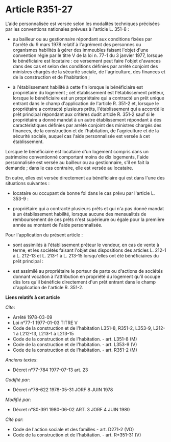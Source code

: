 # Article R351-27

L'aide personnalisée est versée selon les modalités techniques précisées par les conventions nationales prévues à l'article
L. 351-8 :

- au bailleur ou au gestionnaire répondant aux conditions fixées par l'arrêté du 9 mars 1978 relatif à l'agrément des
personnes ou organismes habilités à gérer des immeubles faisant l'objet d'une convention régie par le titre V de la loi n.
77-1 du 3 janvier 1977, lorsque le bénéficiaire est locataire : ce versement peut faire l'objet d'avances dans des cas et
selon des conditions définies par arrêté conjoint des ministres chargés de la sécurité sociale, de l'agriculture, des
finances et de la construction et de l'habitation ;

- à l'établissement habilité à cette fin lorsque le bénéficiaire est propriétaire du logement ; cet établissement est
l'établissement prêteur, lorsque le bénéficiaire est un propriétaire qui a contracté un prêt unique entrant dans le champ
d'application de l'article R. 351-2 et, lorsque le propriétaire a contracté plusieurs prêts, l'établissement qui a accordé le
prêt principal répondant aux critères dudit article R. 351-2 sauf si le propriétaire a donné mandat à un autre établissement
répondant à des caractéristiques définies par arrêté conjoint des ministres chargés des finances, de la construction et de
l'habitation, de l'agriculture et de la sécurité sociale, auquel cas l'aide personnalisée est versée à cet établissement.

Lorsque le bénéficiaire est locataire d'un logement compris dans un patrimoine conventionné comportant moins de dix
logements, l'aide personnalisée est versée au bailleur ou au gestionnaire, s'il en fait la demande ; dans le cas contraire,
elle est versée au locataire.

En outre, elles est versée directement au bénéficiaire qui est dans l'une des situations suivantes :

- locataire ou occupant de bonne foi dans le cas prévu par l'article L. 353-9 :

- propriétaire qui a contracté plusieurs prêts et qui n'a pas donné mandat à un établissement habilité, lorsque aucune des
mensualités de remboursement de ces prêts n'est supérieure ou égale pour la première année au montant de l'aide
personnalisée.

Pour l'application du présent article :

- sont assimilés à l'établissement prêteur le vendeur, en cas de vente à terme, et les sociétés faisant l'objet des
dispositions des articles L. 212-1 à L. 212-13 et L. 213-1 à L. 213-15 lorsqu'elles ont été bénéficiaires du prêt principal :

- est assimilé au propriétaire le porteur de parts ou d'actions de sociétés donnant vocation à l'attribution en propriété du
logement qu'il occupe dès lors qu'il bénéficie directement d'un prêt entrant dans le champ d'application de l'article R.
351-2.

**Liens relatifs à cet article**

_Cite_:

  - Arrêté  1978-03-09
  - Loi n°77-1 1977-01-03 TITRE V
  - Code de la construction et de l'habitation L351-8, R351-2, L353-9, L212-1 à L212-13, L213-1 à L213-15
  - Code de la construction et de l'habitation. - art. L351-8 (M)
  - Code de la construction et de l'habitation. - art. L353-9 (V)
  - Code de la construction et de l'habitation. - art. R351-2 (M)

_Anciens textes_:

  - Décret n°77-784 1977-07-13 art. 23

_Codifié par_:

  - Décret n°78-622 1978-05-31 JORF 8 JUIN 1978

_Modifié par_:

  - Décret n°80-391 1980-06-02 ART. 3 JORF 4 JUIN 1980

_Cité par_:

  - Code de l'action sociale et des familles - art. D271-2 (VD)
  - Code de la construction et de l'habitation. - art. R*351-31 (V)
